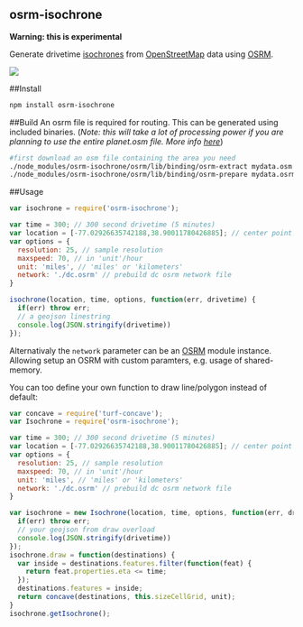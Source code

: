 osrm-isochrone
---
**Warning: this is experimental**

Generate drivetime [isochrones](http://en.wikipedia.org/wiki/Isochrone_map) from [OpenStreetMap](http://www.openstreetmap.org/) data using [OSRM](http://project-osrm.org/).

![](https://dl.dropbox.com/s/r7hntimgiv5cfeq/Screenshot%202014-11-24%2017.20.32.png?dl=0)


##Install

```sh
npm install osrm-isochrone
```

##Build
An osrm file is required for routing. This can be generated using included binaries. (*Note: this will take a lot of processing power if you are planning to use the entire planet.osm file. More info [here](https://github.com/Project-OSRM/osrm-backend/wiki/Running-OSRM)*)

```sh
#first download an osm file containing the area you need
./node_modules/osrm-isochrone/osrm/lib/binding/osrm-extract mydata.osm -p ./node_modules/osrm-isochrone/osrm/test/data/car.lua
./node_modules/osrm-isochrone/osrm/lib/binding/osrm-prepare mydata.osrm -p ./node_modules/osrm-isochrone/osrm/test/data/car.lua
```

##Usage

```js
var isochrone = require('osrm-isochrone');

var time = 300; // 300 second drivetime (5 minutes)
var location = [-77.02926635742188,38.90011780426885]; // center point
var options = {
  resolution: 25, // sample resolution
  maxspeed: 70, // in 'unit'/hour
  unit: 'miles', // 'miles' or 'kilometers'
  network: './dc.osrm' // prebuild dc osrm network file
}

isochrone(location, time, options, function(err, drivetime) {
  if(err) throw err;
  // a geojson linestring
  console.log(JSON.stringify(drivetime))
});
```

Alternativaly the `network` parameter can be an [OSRM](https://github.com/Project-OSRM/node-osrm) module instance. Allowing setup an OSRM with custom paramters, e.g. usage of shared-memory.

You can too define your own function to draw line/polygon instead of default:

```js
var concave = require('turf-concave');
var Isochrone = require('osrm-isochrone');

var time = 300; // 300 second drivetime (5 minutes)
var location = [-77.02926635742188,38.90011780426885]; // center point
var options = {
  resolution: 25, // sample resolution
  maxspeed: 70, // in 'unit'/hour
  unit: 'miles', // 'miles' or 'kilometers'
  network: './dc.osrm' // prebuild dc osrm network file
}

var isochrone = new Isochrone(location, time, options, function(err, drivetime) {
  if(err) throw err;
  // your geojson from draw overload
  console.log(JSON.stringify(drivetime))
});
isochrone.draw = function(destinations) {
  var inside = destinations.features.filter(function(feat) {
    return feat.properties.eta <= time;
  });
  destinations.features = inside;
  return concave(destinations, this.sizeCellGrid, unit);
}
isochrone.getIsochrone();
```
